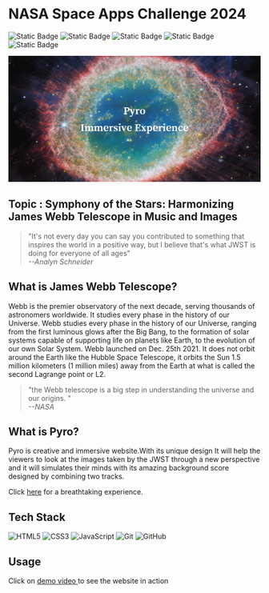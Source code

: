 # NASA Space Apps Challenge 2024

![Static Badge](https://img.shields.io/badge/NASA-Challenge-blue)
![Static Badge](https://img.shields.io/badge/JWST-purple)
![Static Badge](https://img.shields.io/badge/Team_Pyro-red?logoColor=yellow)
![Static Badge](https://img.shields.io/badge/Immersive_Experience-green)
![Static Badge](https://img.shields.io/badge/Collage-Music-black)


[![Pyro Immersive Experience](images/PyroImmersive_Experience.png)](ady37.github.io/Pyro/)


## Topic : Symphony of the Stars: Harmonizing James Webb Telescope in Music and Images

> "It's not every day you can say you contributed to something that inspires the world in a positive way, but I believe that's what JWST is doing for everyone of all ages" <br>
>  _--Analyn Schneider_

## What is James Webb Telescope?

Webb is the premier observatory of the next decade, serving thousands of astronomers worldwide. It studies every phase in the history of our Universe.
Webb studies every phase in the history of our Universe, ranging from the first luminous glows after the Big Bang, to the formation of solar systems capable of supporting life on planets like Earth, to the evolution of our own Solar System. Webb launched on Dec. 25th 2021. It does not orbit around the Earth like the Hubble Space Telescope, it orbits the Sun 1.5 million kilometers (1 million miles) away from the Earth at what is called the second Lagrange point or L2. 
>"the Webb telescope is a big step in understanding the universe and our origins. "<br>
> _--NASA_

## What is Pyro?

Pyro is creative and immersive website.With its unique design It will help the viewers to look at the images taken by the JWST through a new perspective and it will simulates their minds with its amazing background score designed by combining two tracks.

Click [here](https://ady37.github.io/Pyro/) for a breathtaking experience.
## Tech Stack
![HTML5](https://img.shields.io/badge/html5-%23E34F26.svg?style=for-the-badge&logo=html5&logoColor=white)
![CSS3](https://img.shields.io/badge/css3-%231572B6.svg?style=for-the-badge&logo=css3&logoColor=white)
![JavaScript](https://img.shields.io/badge/javascript-%23323330.svg?style=for-the-badge&logo=javascript&logoColor=%23F7DF1E)
![Git](https://img.shields.io/badge/git-%23F05033.svg?style=for-the-badge&logo=git&logoColor=white)
![GitHub](https://img.shields.io/badge/github-%23121011.svg?style=for-the-badge&logo=github&logoColor=white)

## Usage
Click on [demo video ](https://drive.google.com/file/d/1zECSuYwv_kB_DoKRH2kd7Io1DHZuQOUs/view?usp=sharing) to see the website in action
